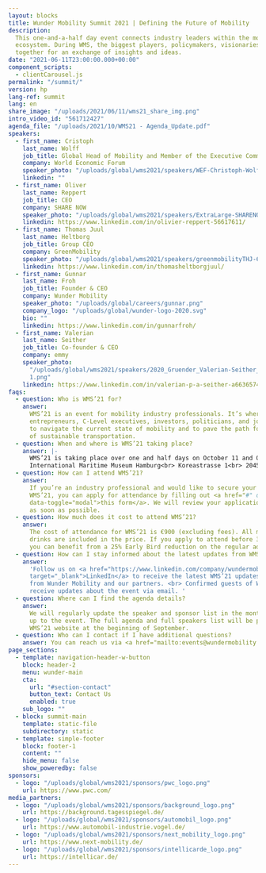 ```yaml
---
layout: blocks
title: Wunder Mobility Summit 2021 | Defining the Future of Mobility
description:
  This one-and-a-half day event connects industry leaders within the mobility
  ecosystem. During WMS, the biggest players, policymakers, visionaries and more come
  together for an exchange of insights and ideas.
date: "2021-06-11T23:00:00.000+00:00"
component_scripts:
  - clientCarousel.js
permalink: "/summit/"
version: hp
lang-ref: summit
lang: en
share_image: "/uploads/2021/06/11/wms21_share_img.png"
intro_video_id: "561712427"
agenda_file: "/uploads/2021/10/WMS21 - Agenda_Update.pdf"
speakers:
  - first_name: Cristoph
    last_name: Wolff
    job_title: Global Head of Mobility and Member of the Executive Committee
    company: World Economic Forum
    speaker_photo: "/uploads/global/wms2021/speakers/WEF-Christoph-Wolff-2020 1.png"
    linkedin: ""
  - first_name: Oliver
    last_name: Reppert
    job_title: CEO
    company: SHARE NOW
    speaker_photo: "/uploads/global/wms2021/speakers/ExtraLarge-SHARENOW_Reppert-1 1.png"
    linkedin: https://www.linkedin.com/in/olivier-reppert-56617611/
  - first_name: Thomas Juul
    last_name: Heltborg
    job_title: Group CEO
    company: GreenMobility
    speaker_photo: "/uploads/global/wms2021/speakers/greenmobilityTHJ-600x600 1.png"
    linkedin: https://www.linkedin.com/in/thomasheltborgjuul/
  - first_name: Gunnar
    last_name: Froh
    job_title: Founder & CEO
    company: Wunder Mobility
    speaker_photo: "/uploads/global/careers/gunnar.png"
    company_logo: "/uploads/global/wunder-logo-2020.svg"
    bio: ""
    linkedin: https://www.linkedin.com/in/gunnarfroh/
  - first_name: Valerian
    last_name: Seither
    job_title: Co-founder & CEO
    company: emmy
    speaker_photo:
      "/uploads/global/wms2021/speakers/2020_Gruender_Valerian-Seither_Press
      1.png"
    linkedin: https://www.linkedin.com/in/valerian-p-a-seither-a6636574/
faqs:
  - question: Who is WMS’21 for?
    answer:
      WMS’21 is an event for mobility industry professionals. It’s where founders,
      entrepreneurs, C-Level executives, investors, politicians, and journalists meet
      to navigate the current state of mobility and to pave the path for the next phase
      of sustainable transportation.
  - question: When and where is WMS’21 taking place?
    answer: |-
      WMS’21 is taking place over one and half days on October 11 and October 12, 2021. The event will be in the Maritime Museum in Hamburg, Germany.<br><br>
      International Maritime Museum Hamburg<br> Koreastrasse 1<br> 20457 Hamburg<br> Germany
  - question: How can I attend WMS’21?
    answer:
      If you’re an industry professional and would like to secure your spot at
      WMS’21, you can apply for attendance by filling out <a href="#" data-target="#wmsModal"
      data-toggle="modal">this form</a>. We will review your application and be in touch
      as soon as possible.
  - question: How much does it cost to attend WMS’21?
    answer:
      The cost of attendance for WMS’21 is €900 (excluding fees). All meals and
      drinks are included in the price. If you apply to attend before 30 July, 2021,
      you can benefit from a 25% Early Bird reduction on the regular admission price.
  - question: How can I stay informed about the latest updates from WMS’21?
    answer:
      'Follow us on <a href="https://www.linkedin.com/company/wundermobility"
      target="_blank">LinkedIn</a> to receive the latest WMS’21 updates as well as news
      from Wunder Mobility and our partners. <br> Confirmed guests of WMS’21 will also
      receive updates about the event via email. '
  - question: Where can I find the agenda details?
    answer:
      We will regularly update the speaker and sponsor list in the months leading
      up to the event. The full agenda and full speakers list will be published on the
      WMS’21 website at the beginning of September.
  - question: Who can I contact if I have additional questions?
    answer: You can reach us via <a href="mailto:events@wundermobility.com" target="_blank">events@wundermobility.com</a>
page_sections:
  - template: navigation-header-w-button
    block: header-2
    menu: wunder-main
    cta:
      url: "#section-contact"
      button_text: Contact Us
      enabled: true
    sub_logo: ""
  - block: summit-main
    template: static-file
    subdirectory: static
  - template: simple-footer
    block: footer-1
    content: ""
    hide_menu: false
    show_poweredby: false
sponsors:
  - logo: "/uploads/global/wms2021/sponsors/pwc_logo.png"
    url: https://www.pwc.com/
media_partners:
  - logo: "/uploads/global/wms2021/sponsors/background_logo.png"
    url: https://background.tagesspiegel.de/
  - logo: "/uploads/global/wms2021/sponsors/automobil_logo.png"
    url: https://www.automobil-industrie.vogel.de/
  - logo: "/uploads/global/wms2021/sponsors/next_mobility_logo.png"
    url: https://www.next-mobility.de/
  - logo: "/uploads/global/wms2021/sponsors/intellicarde_logo.png"
    url: https://intellicar.de/
---
```

